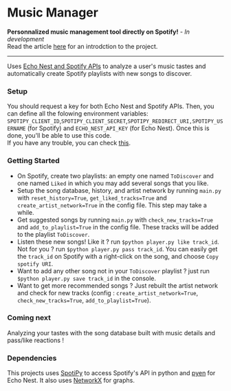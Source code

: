# Music Manager 
**Personnalized music management tool directly on Spotify!** - *In development*  
Read the article [here](http://sds-dubois.github.io/2015/12/23/Music-Recommendation-on-Spotify.html) for an introdction to the project.

--------------  

Uses [Echo Nest and Spotify APIs](http://static.echonest.com/enspex/) to analyze a user's music tastes and automatically create Spotify playlists with new songs to discover.  

### Setup
You should request a key for both Echo Nest and Spotify APIs. Then, you can define all the folowing environment variables: `SPOTIPY_CLIENT_ID`,`SPOTIPY_CLIENT_SECRET`,`SPOTIPY_REDIRECT_URI,SPOTIPY_USERNAME` (for Spotify) and `ECHO_NEST_API_KEY` (for Echo Nest). Once this is done, you'll be able to use this code.  
If you have any trouble, you can check [this](http://spotipy.readthedocs.org/en/latest/#authorized-requests).

### Getting Started
- On Spotify, create two playlists: an empty one named `ToDiscover` and one named `Liked` in which you may add several songs that you like.  
- Setup the song database, history, and artist network by running `main.py` with `reset_history=True`, `get_liked_tracks=True` and `create_artist_network=True` in the config file. This step may take a while.
- Get suggested songs by running `main.py` with `check_new_tracks=True` and `add_to_playlist=True` in the config file. These tracks will be added to the playlist `ToDiscover`.
- Listen these new songs! Like it ? run `$python player.py like track_id`. Not for you ?  run `$python player.py pass track_id`. You can easily get the `track_id` on Spotify with a right-click on the song, and choose `Copy spotify URI`.
- Want to add any other song not in your `ToDiscover` playlist ? just run `$python player.py save track_id` in the console.
- Want to get more recommended songs ? Just rebuilt the artist network and check for new tracks (config : `create_artist_network=True`, `check_new_tracks=True`, `add_to_playlist=True`).  


### Coming next
Analyzing your tastes with the song database built with music details and pass/like reactions !

### Dependencies
This projects uses [SpotiPy](https://github.com/plamere/spotipy) to access Spotify's API in python and [pyen](https://github.com/plamere/pyen) for Echo Nest.
It also uses [NetworkX](https://networkx.github.io/) for graphs.
